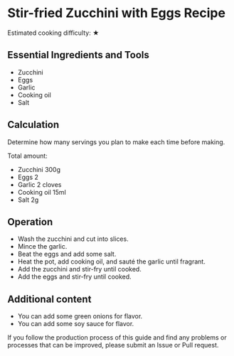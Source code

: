 # Stir-fried Zucchini with Eggs Recipe

Estimated cooking difficulty: ★

## Essential Ingredients and Tools

* Zucchini
* Eggs
* Garlic
* Cooking oil
* Salt

## Calculation

Determine how many servings you plan to make each time before making.

Total amount:

* Zucchini 300g
* Eggs 2
* Garlic 2 cloves
* Cooking oil 15ml
* Salt 2g

## Operation

* Wash the zucchini and cut into slices.
* Mince the garlic.
* Beat the eggs and add some salt.
* Heat the pot, add cooking oil, and sauté the garlic until fragrant.
* Add the zucchini and stir-fry until cooked.
* Add the eggs and stir-fry until cooked.

## Additional content

* You can add some green onions for flavor.
* You can add some soy sauce for flavor.

If you follow the production process of this guide and find any problems or processes that can be improved, please submit an Issue or Pull request.
